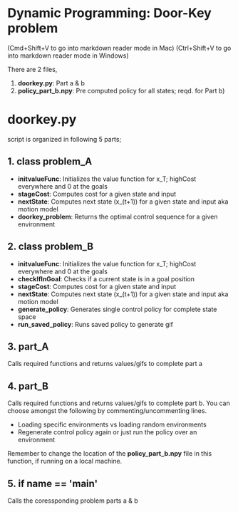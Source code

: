 # Dynamic Programming: Door-Key problem
(Cmd+Shift+V to go into markdown reader mode in Mac)
(Ctrl+Shift+V to go into markdown reader mode in Windows)


There are 2 files,
1. **doorkey.py**: Part a & b
2. **policy_part_b.npy**: Pre computed policy for all states; reqd. for Part b)


# **doorkey.py** 
script is organized in following 5 parts;

## 1. class **problem_A** 
- **initvalueFunc**: Initializes the value function for x_T; highCost everywhere and 0 at the goals
- **stageCost**: Computes cost for a given state and input
- **nextState**: Computes next state (x_(t+1)) for a given state and input aka motion model
- **doorkey_problem**: Returns the optimal control sequence for a given environment 

## 2. class **problem_B**
- **initvalueFunc**: Initializes the value function for x_T; highCost everywhere and 0 at the goals
- **checkIfInGoal**: Checks if a current state is in a goal position
- **stageCost**: Computes cost for a given state and input
- **nextState**: Computes next state (x_(t+1)) for a given state and input aka motion model
- **generate_policy**: Generates single control policy for complete state space
- **run_saved_policy**: Runs saved policy to generate gif


## 3. **part_A**
Calls required functions and returns values/gifs to complete part a

## 4. **part_B**
Calls required functions and returns values/gifs to complete part b. You can choose amongst the following by commenting/uncommenting lines.
- Loading specific environments vs loading random environments
- Regenerate control policy again or just run the policy over an environment

Remember to change the location of the **policy_part_b.npy** file in this function, if running on a local machine.

## 5. **if __name__ == '__main__'**
Calls the coressponding problem parts a & b
